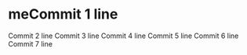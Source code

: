 # meCommit 1 line
Commit 2 line
Commit 3 line
Commit 4 line
Commit 5 line
Commit 6 line
Commit 7 line
